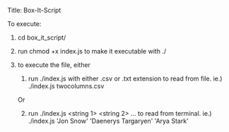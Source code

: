 Title: Box-It-Script
 

 To execute:
 1. cd box_it_script/
 2. run chmod +x index.js to make it executable with ./
 3. to execute the file, either 
    1. run ./index.js <filename> with either .csv or .txt extension to read from file.
        ie.) ./index.js twocolumns.csv

    Or
    
    2. run ./index.js <string 1> <string 2> ... to read from terminal.
        ie.) ./index.js 'Jon Snow' 'Daenerys Targaryen' 'Arya Stark'
